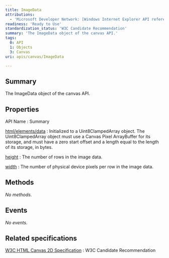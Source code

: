 ```yaml
---
title: ImageData
attributions:
  - 'Microsoft Developer Network: [Windows Internet Explorer API reference Article](http://msdn.microsoft.com/en-us/library/ie/hh828809%28v=vs.85%29.aspx)'
readiness: 'Ready to Use'
standardization_status: 'W3C Candidate Recommendation'
summary: 'The ImageData object of the canvas API.'
tags:
  0: API
  1: Objects
  3: Canvas
uri: apis/canvas/ImageData

---
```

## Summary

The ImageData object of the canvas API.

## Properties

API Name
:   Summary

[html/elements/data](/apis/canvas/ImageData/data)
:   Initialized to a Uint8ClampedArray object. The Uint8ClampedArray object must use a Canvas Pixel ArrayBuffer for its storage, and must have a zero start offset and a length equal to the length of its storage, in bytes.

[height](/apis/canvas/ImageData/height)
:   The number of rows in the image data.

[width](/apis/canvas/ImageData/width)
:   The number of physical device pixels per row in the image data.

## Methods

*No methods.*

## Events

*No events.*

## Related specifications

[W3C HTML Canvas 2D Specification](http://www.w3.org/TR/2012/CR-2dcontext-20121217/)
:   W3C Candidate Recommendation
